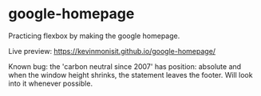 # google-homepage
Practicing flexbox by making the google homepage.

Live preview: https://kevinmonisit.github.io/google-homepage/

Known bug: the 'carbon neutral since 2007' has position: absolute and when the window height shrinks, the statement leaves the footer. Will look into it whenever possible.
